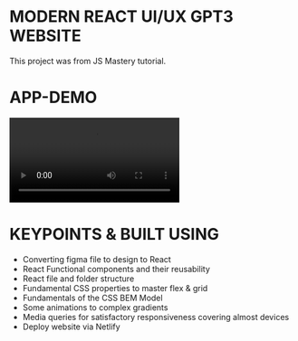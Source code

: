 # MODERN REACT UI/UX GPT3 WEBSITE

This project was from JS Mastery tutorial.

# APP-DEMO

<video src="GPT-3%20Site.mp4" controls title="Title"></video>

# KEYPOINTS & BUILT USING

- Converting figma file to design to React
- React Functional components and their reusability
- React file and folder structure
- Fundamental CSS properties to master flex & grid
- Fundamentals of the CSS BEM Model
- Some animations to complex gradients
- Media queries for satisfactory responsiveness covering almost devices
- Deploy website via Netlify
